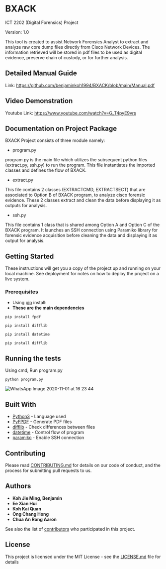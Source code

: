# BXACK
ICT 2202 (Digital Forensics) Project 

Version: 1.0

This tool is created to assist Network Forensics Analyst to extract and analyze raw core dump files directly from Cisco Network Devices. The information retrieved will be stored in pdf files to be used as digital evidence, preserve chain of custody, or for further analysis.


## Detailed Manual Guide
Link: https://github.com/benjaminkoh1994/BXACK/blob/main/Manual.pdf


## Video Demonstration
Youtube Link: https://www.youtube.com/watch?v=G_T4pyE9vrs


## Documentation on Project Package 
BXACK Project consists of three module namely:

* program.py

program.py is the main file which utilizes the subsequent python files (extract.py, ssh.py) to run the program. This file instantiates the imported classes and defines the flow of BXACK.

* extract.py

This file contains 2 classes (EXTRACTCMD, EXTRACTSECT) that are associated to Option B of BXACK program, to analyze cisco forensic evidence. These 2 classes extract and clean the data before displaying it as outputs for analysis.

* ssh.py

This file contains 1 class that is shared among Option A and Option C of the BXACK program. It launches an SSH connection using Paramiko library for forensic evidence acquisition before cleaning the data and displaying it as output for analysis.


## Getting Started

These instructions will get you a copy of the project up and running on your local machine. See deployment for notes on how to deploy the project on a live system.

### Prerequisites
* Using [pip](https://pip.pypa.io/en/stable/) install:
* **These are the main dependencies**
```
pip install fpdf
```
```
pip install difflib
```
```
pip install datetime
```
```
pip install difflib
```

## Running the tests

Using cmd, Run program.py
```
python program.py
```
![WhatsApp Image 2020-11-01 at 16 23 44](https://user-images.githubusercontent.com/57383960/97798485-78431600-1c61-11eb-8fed-6fb289ebb908.jpeg)

## Built With

* [Python3](https://www.python.org/downloads/) - Language used
* [PyFPDF](https://pypi.org/project/PyFDP/) - Generate PDF files
* [difflib](https://pypi.org/project/cdifflib/) - Check differences between files
* [datetime](https://pypi.org/project/DateTime/) - Control flow of program
* [paramiko](https://pypi.org/project/paramiko/) - Enable SSH connection

## Contributing

Please read [CONTRIBUTING.md](CONTRIBUTING.md) for details on our code of conduct, and the process for submitting pull requests to us.

## Authors

* **Koh Jie Ming, Benjamin**
* **Ee Xian Hui**
* **Koh Kai Quan**
* **Ong Chang Hong**
* **Chua An Rong Aaron**

See also the list of [contributors](CONTRIBUTING.md) who participated in this project.

## License

This project is licensed under the MIT License - see the [LICENSE.md](LICENSE.md) file for details
